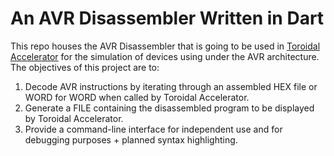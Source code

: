 # An AVR Disassembler Written in Dart
This repo houses the AVR Disassembler that is going to be used in [Toroidal Accelerator](https://github.com/baselkorj/toroidal_accelerator) for the simulation of devices using under the AVR architecture. The objectives of this project are to:
1. Decode AVR instructions by iterating through an assembled HEX file or WORD for WORD when called by Toroidal Accelerator.
2. Generate a FILE containing the disassembled program to be displayed by Toroidal Accelerator.
3. Provide a command-line interface for independent use and for debugging purposes + planned syntax highlighting.

